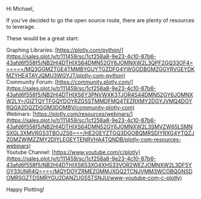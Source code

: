 Hi Michael, 

If you've decided to go the open source route, there are plenty of resources to leverage.  
  
These would be a great start:  
  
Graphing Libraries: [https://plotly.com/python/](https://sales.plot.ly/t/111459/sc/1cf258a8-9e23-4c10-87b6-43afd6f558f5/NB2HI4DTHIXS64DMN52GY6JOMNXW2L3QPF2GQ33OF4======/MQ3GGMZTGE4TMMBYGUYTGZDFG4YWGODBGMZGGYRVGEYDKMZYHE4TAYJQMU3WGYJT/plotly-com-python)  
Community Forum: [https://community.plotly.com/](https://sales.plot.ly/t/111459/sc/1cf258a8-9e23-4c10-87b6-43afd6f558f5/NB2HI4DTHIXS6Y3PNVWXK3TJOR4S44DMN52GY6JOMNXW2LY=/GIZTQYTFGQYDOYRZG5STMMDFMQ4TEZRXMY2DGYJVMQ4DGYRQGA2DQZDGGM3DOMBV/community-plotly-com)  
Webinars: [https://plotly.com/resources/webinars/](https://sales.plot.ly/t/111459/sc/1cf258a8-9e23-4c10-87b6-43afd6f558f5/NB2HI4DTHIXS64DMN52GY6JOMNXW2L3SMVZW65LSMNSXGL3XMVRGS3TBOJZS6===/HE2GEYZTGQ3DGOBQMRSDIYRXG4YTQZJZGMZWIMZZMY2DIYLEGEYTENRVHA4TQNDB/plotly-com-resources-webinars)  
Youtube Channel: [https://www.youtube.com/c/plotly](https://sales.plot.ly/t/111459/sc/1cf258a8-9e23-4c10-87b6-43afd6f558f5/NB2HI4DTHIXS653XO4XHS33VOR2WEZJOMNXW2L3DF5YGY33UNR4Q====/MQYDOYZRMEZGMMJXGQ2TCNJVMM3WCOBQGNSDOMRSGZTDSMRYGU2DANZUG5STSNJU/www-youtube-com-c-plotly)

Happy Plotting!